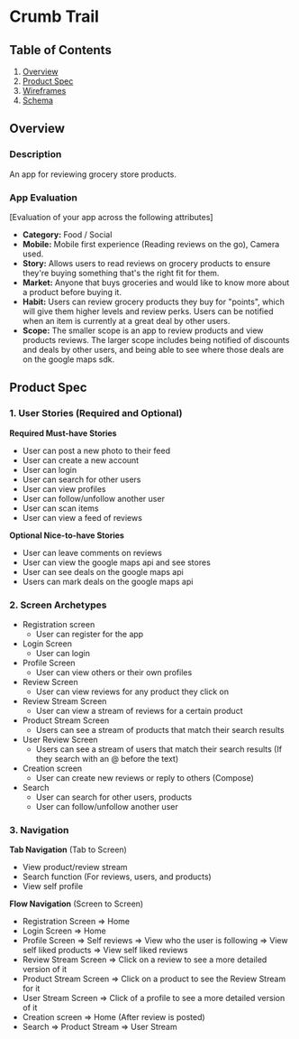 # Crumb Trail

## Table of Contents
1. [Overview](#Overview)
1. [Product Spec](#Product-Spec)
1. [Wireframes](#Wireframes)
2. [Schema](#Schema)

## Overview
### Description
An app for reviewing grocery store products.

### App Evaluation
[Evaluation of your app across the following attributes]
   - **Category:** Food / Social
   - **Mobile:** Mobile first experience (Reading reviews on the go), Camera used.
   - **Story:** Allows users to read reviews on grocery products to ensure they're buying something that's the right fit for them.
   - **Market:** Anyone that buys groceries and would like to know more about a product before buying it.
   - **Habit:** Users can review grocery products they buy for "points", which will give them higher levels and review perks. Users can be notified when an item is currently at a great deal by other users.
   - **Scope:** The smaller scope is an app to review products and view products reviews. The larger scope includes being notified of discounts and deals by other users, and being able to see where those deals are on the google maps sdk.

## Product Spec

### 1. User Stories (Required and Optional)

**Required Must-have Stories**

* User can post a new photo to their feed
* User can create a new account
* User can login
* User can search for other users
* User can view profiles
* User can follow/unfollow another user
* User can scan items
* User can view a feed of reviews

**Optional Nice-to-have Stories**

* User can leave comments on reviews
* User can view the google maps api and see stores
* User can see deals on the google maps api
* Users can mark deals on the google maps api

### 2. Screen Archetypes

* Registration screen
   * User can register for the app 
* Login Screen
   * User can login
* Profile Screen
   * User can view others or their own profiles
* Review Screen
   * User can view reviews for any product they click on
* Review Stream Screen
   * User can view a stream of reviews for a certain product
* Product Stream Screen
   * Users can see a stream of products that match their search results
* User Review Screen
   * Users can see a stream of users that match their search results (If they search with an @ before the text)
* Creation screen
   * User can create new reviews or reply to others (Compose) 
* Search
   * User can search for other users, products
   * User can follow/unfollow another user

### 3. Navigation

**Tab Navigation** (Tab to Screen)

  * View product/review stream
  * Search function (For reviews, users, and products)
  * View self profile

**Flow Navigation** (Screen to Screen)

* Registration Screen
  => Home
* Login Screen
  => Home
* Profile Screen
  => Self reviews
  => View who the user is following
  => View self liked products
  => View self liked reviews 
* Review Stream Screen
  => Click on a review to see a more detailed version of it
* Product Stream Screen
  => Click on a product to see the Review Stream for it 
* User Stream Screen
  => Click of a profile to see a more detailed version of it
* Creation screen
  => Home (After review is posted)
* Search
  => Product Stream
  => User Stream
